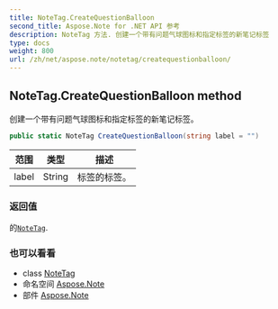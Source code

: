 ```yaml
---
title: NoteTag.CreateQuestionBalloon
second_title: Aspose.Note for .NET API 参考
description: NoteTag 方法. 创建一个带有问题气球图标和指定标签的新笔记标签
type: docs
weight: 800
url: /zh/net/aspose.note/notetag/createquestionballoon/
---
```

## NoteTag.CreateQuestionBalloon method

创建一个带有问题气球图标和指定标签的新笔记标签。

```csharp
public static NoteTag CreateQuestionBalloon(string label = "")
```

| 范围 | 类型 | 描述 |
| --- | --- | --- |
| label | String | 标签的标签。 |

### 返回值

的[`NoteTag`](../).

### 也可以看看

* class [NoteTag](../)
* 命名空间 [Aspose.Note](../../notetag/)
* 部件 [Aspose.Note](../../../)


